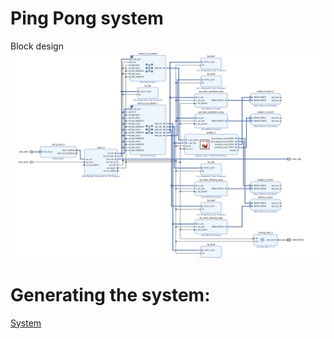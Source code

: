 # Ping Pong system
Block design
![Block design](bd.png)


# Generating the system:
[System](design_1.tcl)